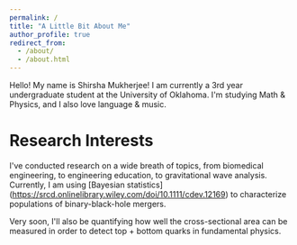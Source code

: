 ```yaml
---
permalink: /
title: "A Little Bit About Me"
author_profile: true
redirect_from:
  - /about/
  - /about.html
---
```


Hello! My name is Shirsha Mukherjee! I am currently a 3rd year undergraduate student at the University of Oklahoma. I'm studying Math & Physics, and I also love language & music.


Research Interests
======
I've conducted research on a wide breath of topics, from biomedical engineering, to engineering education, to gravitational wave analysis. Currently, I am using [Bayesian statistics] (https://srcd.onlinelibrary.wiley.com/doi/10.1111/cdev.12169) to characterize populations of binary-black-hole mergers. 

Very soon, I'll also be quantifying how well the cross-sectional area can be measured in order to detect top + bottom quarks in fundamental physics.



